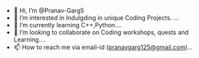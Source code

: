 - 👋 Hi, I’m @Pranav-Garg5
- 👀 I’m interested in Indulgding in unique Coding Projects. ...
- 🌱 I’m currently learning C++,Python....
- 💞️ I’m looking to collaborate on Coding workshops, quests and Learning....
- 📫 How to reach me via email-id (pranavgarg125@gmail.com)...

<!---
Pranav-Garg5/Pranav-Garg5 is a ✨ special ✨ repository because its `README.md` (this file) appears on your GitHub profile.
You can click the Preview link to take a look at your changes.
--->

